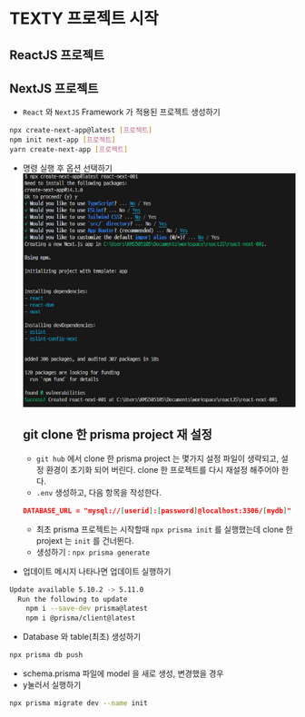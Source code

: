 # TEXTY 프로젝트 시작

## ReactJS 프로젝트

## NextJS 프로젝트

- `React` 와 `NextJS` Framework 가 적용된 프로젝트 생성하기

```bash
npx create-next-app@latest [프로젝트]
npm init next-app [프로젝트]
yarn create-next-app [프로젝트]
```

- 명령 실행 후 옵션 선택하기
  ![명령 실행 후 옵션](images/image.png)

  ## git clone 한 prisma project 재 설정

  - `git hub` 에서 clone 한 prisma project 는 몇가지 설정 파일이 생략되고, 설정 환경이 초기화 되어 버린다. clone 한 프로젝트를 다시 재설정 해주어야 한다.
  - `.env` 생성하고, 다음 항목을 작성한다.

  ```json
  DATABASE_URL = "mysql://[userid]:[password]@localhost:3306/[mydb]"
  ```

  - 최초 prisma 프로젝트는 시작할때 `npx prisma init` 를 실행했는데 clone 한 projext 는 `init` 를 건너뛴다.
  - 생성하기 : `npx prisma generate`

- 업데이트 메시지 나타나면 업데이트 실행하기

```bash
Update available 5.10.2 -> 5.11.0
  Run the following to update
    npm i --save-dev prisma@latest
    npm i @prisma/client@latest
```

- Database 와 table(최초) 생성하기

```bash
npx prisma db push
```

- schema.prisma 파일에 model 을 새로 생성, 변경했을 경우
- y눌러서 실행하기

```bash
npx prisma migrate dev --name init
```
